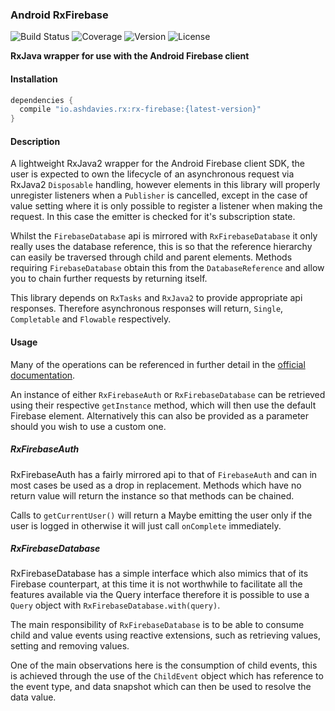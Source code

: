### Android RxFirebase
![Build Status](https://img.shields.io/travis/ashdavies/rx-firebase.svg)
![Coverage](https://img.shields.io/codecov/c/github/ashdavies/rx-firebase.svg)
![Version](https://img.shields.io/badge/version-1.2.3-yellowgreen.svg)
![License](https://img.shields.io/badge/license-apache%202.0-blue.svg)

**RxJava wrapper for use with the Android Firebase client**

#### Installation
```gradle
dependencies {
  compile "io.ashdavies.rx:rx-firebase:{latest-version}"
}
```

#### Description
A lightweight RxJava2 wrapper for the Android Firebase client SDK, the user is expected
to own the lifecycle of an asynchronous request via RxJava2 `Disposable` handling, however elements
in this library will properly unregister listeners when a `Publisher` is cancelled, except in the
case of value setting where it is only possible to register a listener when making the request.
In this case the emitter is checked for it's subscription state.

Whilst the `FirebaseDatabase` api is mirrored with `RxFirebaseDatabase` it only really uses the
database reference, this is so that the reference hierarchy can easily be traversed through child
and parent elements. Methods requiring `FirebaseDatabase` obtain this from the `DatabaseReference`
and allow you to chain further requests by returning itself.

This library depends on `RxTasks` and `RxJava2` to provide appropriate api responses.
Therefore asynchronous responses will return, `Single`, `Completable` and `Flowable` respectively.

#### Usage
Many of the operations can be referenced in further detail in the
[official documentation](https://firebase.google.com/docs/).

An instance of either `RxFirebaseAuth` or `RxFirebaseDatabase` can be retrieved using their 
respective `getInstance` method, which will then use the default Firebase element. Alternatively 
this can also be provided as a parameter should you wish to use a custom one.

##### RxFirebaseAuth
RxFirebaseAuth has a fairly mirrored api to that of `FirebaseAuth` and can in most cases be used
as a drop in replacement. Methods which have no return value will return the instance so that
methods can be chained.

Calls to `getCurrentUser()` will return a Maybe emitting the user only if the user is logged in
otherwise it will just call `onComplete` immediately.


##### RxFirebaseDatabase
RxFirebaseDatabase has a simple interface which also mimics that of its Firebase counterpart, at
this time it is not worthwhile to facilitate all the features available via the Query interface
therefore it is possible to use a `Query` object with `RxFirebaseDatabase.with(query)`.

The main responsibility of `RxFirebaseDatabase` is to be able to consume child and value events
using reactive extensions, such as retrieving values, setting and removing values.

One of the main observations here is the consumption of child events, this is achieved through
the use of the `ChildEvent` object which has reference to the event type, and data snapshot which
can then be used to resolve the data value.


